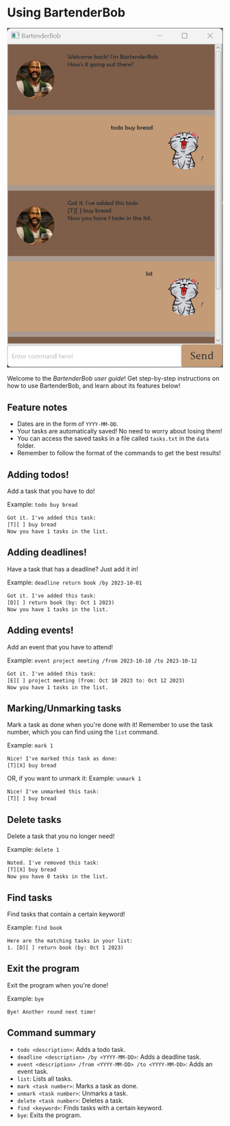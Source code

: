 # Using BartenderBob

![Screenshot of BartenderBob chatbot.](Ui.png)

Welcome to the _BartenderBob user guide_! Get step-by-step instructions on how to use BartenderBob,
and learn about its features below!

## Feature notes
- Dates are in the form of `YYYY-MM-DD`.
- Your tasks are automatically saved! No need to worry about losing them!
- You can access the saved tasks in a file called `tasks.txt` in the `data` folder.
- Remember to follow the format of the commands to get the best results!

## Adding todos!
Add a task that you have to do!

Example: `todo buy bread`
```
Got it. I've added this task:
[T][ ] buy bread
Now you have 1 tasks in the list.
```

## Adding deadlines!

Have a task that has a deadline? Just add it in!

Example: `deadline return book /by 2023-10-01`

```
Got it. I've added this task:
[D][ ] return book (by: Oct 1 2023)
Now you have 1 tasks in the list.
```

## Adding events!

Add an event that you have to attend!

Example: `event project meeting /from 2023-10-10 /to 2023-10-12`

```
Got it. I've added this task:
[E][ ] project meeting (from: Oct 10 2023 to: Oct 12 2023)
Now you have 1 tasks in the list.
```

## Marking/Unmarking tasks

Mark a task as done when you're done with it!
Remember to use the task number, which you can find using the `list` command.

Example: `mark 1`

```
Nice! I've marked this task as done:
[T][X] buy bread
```
OR, if you want to unmark it:
Example: `unmark 1`
```
Nice! I've unmarked this task:
[T][ ] buy bread
```

## Delete tasks

Delete a task that you no longer need!

Example: `delete 1`

```
Noted. I've removed this task:
[T][X] buy bread
Now you have 0 tasks in the list.
```

## Find tasks

Find tasks that contain a certain keyword!

Example: `find book`

```
Here are the matching tasks in your list:
1. [D][ ] return book (by: Oct 1 2023)
```

## Exit the program

Exit the program when you're done!

Example: `bye`

```
Bye! Another round next time!
```

## Command summary
- `todo <description>`: Adds a todo task.
- `deadline <description> /by <YYYY-MM-DD>`: Adds a deadline task.
- `event <description> /from <YYYY-MM-DD> /to <YYYY-MM-DD>`: Adds an event task.
- `list`: Lists all tasks.
- `mark <task number>`: Marks a task as done.
- `unmark <task number>`: Unmarks a task.
- `delete <task number>`: Deletes a task.
- `find <keyword>`: Finds tasks with a certain keyword.
- `bye`: Exits the program.

